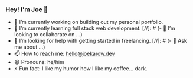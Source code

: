 ### Hey! I'm Joe 👋


- 🔭 I’m currently working on building out my personal portfolio.
- 🌱 I’m currently learning full stack web development.
[//]: # (- 👯 I’m looking to collaborate on ...)
- 🤔 I’m looking for help with getting started in freelancing.
[//]: # (- 💬 Ask me about ...)
- 📫 How to reach me: hello@joekarow.dev
- 😄 Pronouns: he/him
- ⚡ Fun fact: I like my humor how I like my coffee... dark.

